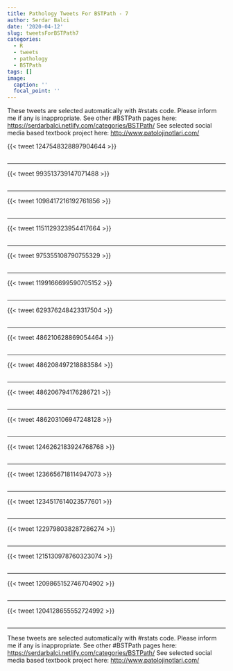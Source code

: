 ```yaml
---
title: Pathology Tweets For BSTPath - 7
author: Serdar Balci
date: '2020-04-12'
slug: tweetsForBSTPath7
categories:
  - R
  - tweets
  - pathology
  - BSTPath
tags: []
image:
  caption: ''
  focal_point: ''
---
```



These tweets are selected automatically with #rstats code. Please inform me if any is inappropriate.
See other #BSTPath pages here: https://serdarbalci.netlify.com/categories/BSTPath/ 
See selected social media based textbook project here: http://www.patolojinotlari.com/

{{< tweet 1247548328897904644 >}}
<br>
<br>
<hr>
{{< tweet 993513739147071488 >}}
<br>
<br>
<hr>
{{< tweet 1098417216192761856 >}}
<br>
<br>
<hr>
{{< tweet 1151129323954417664 >}}
<br>
<br>
<hr>
{{< tweet 975355108790755329 >}}
<br>
<br>
<hr>
{{< tweet 1199166699590705152 >}}
<br>
<br>
<hr>
{{< tweet 629376248423317504 >}}
<br>
<br>
<hr>
{{< tweet 486210628869054464 >}}
<br>
<br>
<hr>
{{< tweet 486208497218883584 >}}
<br>
<br>
<hr>
{{< tweet 486206794176286721 >}}
<br>
<br>
<hr>
{{< tweet 486203106947248128 >}}
<br>
<br>
<hr>
{{< tweet 1246262183924768768 >}}
<br>
<br>
<hr>
{{< tweet 1236656718114947073 >}}
<br>
<br>
<hr>
{{< tweet 1234517614023577601 >}}
<br>
<br>
<hr>
{{< tweet 1229798038287286274 >}}
<br>
<br>
<hr>
{{< tweet 1215130978760323074 >}}
<br>
<br>
<hr>
{{< tweet 1209865152746704902 >}}
<br>
<br>
<hr>
{{< tweet 1204128655552724992 >}}
<br>
<br>
<hr>


These tweets are selected automatically with #rstats code. Please inform me if any is inappropriate.
See other #BSTPath pages here: https://serdarbalci.netlify.com/categories/BSTPath/ 
See selected social media based textbook project here: http://www.patolojinotlari.com/
